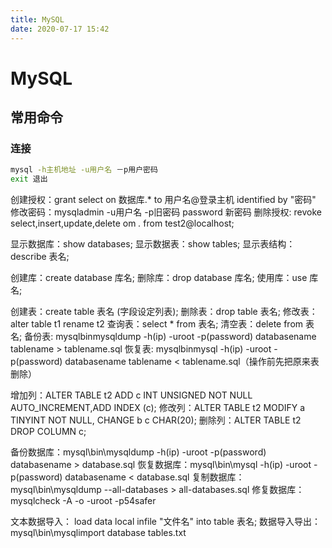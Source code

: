 ```yaml
---
title: MySQL
date: 2020-07-17 15:42
---
```


# MySQL
## 常用命令

### 连接
```bash
mysql -h主机地址 -u用户名 －p用户密码 
exit 退出
```


创建授权：grant select on 数据库.* to 用户名@登录主机 identified by \"密码\" 
修改密码：mysqladmin -u用户名 -p旧密码 password 新密码 
删除授权: revoke select,insert,update,delete om *.* from test2@localhost; 

显示数据库：show databases; 
显示数据表：show tables; 
显示表结构：describe 表名; 

创建库：create database 库名; 
删除库：drop database 库名; 
使用库：use 库名; 

创建表：create table 表名 (字段设定列表); 
删除表：drop table 表名; 
修改表：alter table t1 rename t2 
查询表：select * from 表名; 
清空表：delete from 表名; 
备份表: mysqlbinmysqldump -h(ip) -uroot -p(password) databasename tablename > tablename.sql 
恢复表: mysqlbinmysql -h(ip) -uroot -p(password) databasename tablename < tablename.sql（操作前先把原来表删除） 

增加列：ALTER TABLE t2 ADD c INT UNSIGNED NOT NULL AUTO_INCREMENT,ADD INDEX (c); 
修改列：ALTER TABLE t2 MODIFY a TINYINT NOT NULL, CHANGE b c CHAR(20); 
删除列：ALTER TABLE t2 DROP COLUMN c; 

备份数据库：mysql\bin\mysqldump -h(ip) -uroot -p(password) databasename > database.sql 
恢复数据库：mysql\bin\mysql -h(ip) -uroot -p(password) databasename < database.sql 
复制数据库：mysql\bin\mysqldump --all-databases > all-databases.sql 
修复数据库：mysqlcheck -A -o -uroot -p54safer 

文本数据导入： load data local infile \"文件名\" into table 表名; 
数据导入导出：mysql\bin\mysqlimport database tables.txt